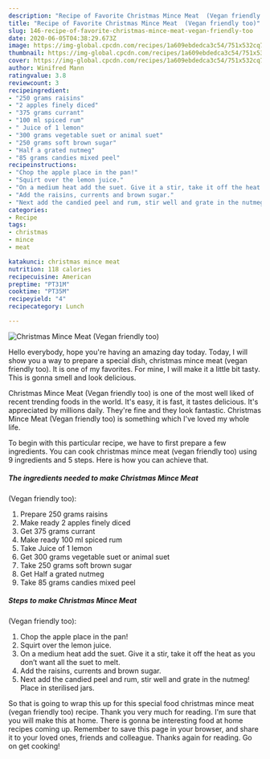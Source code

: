 ```yaml
---
description: "Recipe of Favorite Christmas Mince Meat  (Vegan friendly too)"
title: "Recipe of Favorite Christmas Mince Meat  (Vegan friendly too)"
slug: 146-recipe-of-favorite-christmas-mince-meat-vegan-friendly-too
date: 2020-06-05T04:38:29.673Z
image: https://img-global.cpcdn.com/recipes/1a609ebdedca3c54/751x532cq70/christmas-mince-meat-vegan-friendly-too-recipe-main-photo.jpg
thumbnail: https://img-global.cpcdn.com/recipes/1a609ebdedca3c54/751x532cq70/christmas-mince-meat-vegan-friendly-too-recipe-main-photo.jpg
cover: https://img-global.cpcdn.com/recipes/1a609ebdedca3c54/751x532cq70/christmas-mince-meat-vegan-friendly-too-recipe-main-photo.jpg
author: Winifred Mann
ratingvalue: 3.8
reviewcount: 3
recipeingredient:
- "250 grams raisins"
- "2 apples finely diced"
- "375 grams currant"
- "100 ml spiced rum"
- " Juice of 1 lemon"
- "300 grams vegetable suet or animal suet"
- "250 grams soft brown sugar"
- "Half a grated nutmeg"
- "85 grams candies mixed peel"
recipeinstructions:
- "Chop the apple place in the pan!"
- "Squirt over the lemon juice."
- "On a medium heat add the suet. Give it a stir, take it off the heat as you don’t want all the suet to melt."
- "Add the raisins, currents and brown sugar."
- "Next add the candied peel and rum, stir well and grate in the nutmeg! Place in sterilised jars."
categories:
- Recipe
tags:
- christmas
- mince
- meat

katakunci: christmas mince meat 
nutrition: 118 calories
recipecuisine: American
preptime: "PT31M"
cooktime: "PT35M"
recipeyield: "4"
recipecategory: Lunch

---
```



![Christmas Mince Meat
 (Vegan friendly too)](https://img-global.cpcdn.com/recipes/1a609ebdedca3c54/751x532cq70/christmas-mince-meat-vegan-friendly-too-recipe-main-photo.jpg)

Hello everybody, hope you're having an amazing day today. Today, I will show you a way to prepare a special dish, christmas mince meat
 (vegan friendly too). It is one of my favorites. For mine, I will make it a little bit tasty. This is gonna smell and look delicious.



Christmas Mince Meat
 (Vegan friendly too) is one of the most well liked of recent trending foods in the world. It's easy, it is fast, it tastes delicious. It's appreciated by millions daily. They're fine and they look fantastic. Christmas Mince Meat
 (Vegan friendly too) is something which I've loved my whole life.


To begin with this particular recipe, we have to first prepare a few ingredients. You can cook christmas mince meat
 (vegan friendly too) using 9 ingredients and 5 steps. Here is how you can achieve that.

<!--inarticleads1-->

##### The ingredients needed to make Christmas Mince Meat
 (Vegan friendly too):

1. Prepare 250 grams raisins
1. Make ready 2 apples finely diced
1. Get 375 grams currant
1. Make ready 100 ml spiced rum
1. Take  Juice of 1 lemon
1. Get 300 grams vegetable suet or animal suet
1. Take 250 grams soft brown sugar
1. Get Half a grated nutmeg
1. Take 85 grams candies mixed peel




<!--inarticleads2-->

##### Steps to make Christmas Mince Meat
 (Vegan friendly too):

1. Chop the apple place in the pan!
1. Squirt over the lemon juice.
1. On a medium heat add the suet. Give it a stir, take it off the heat as you don’t want all the suet to melt.
1. Add the raisins, currents and brown sugar.
1. Next add the candied peel and rum, stir well and grate in the nutmeg! Place in sterilised jars.




So that is going to wrap this up for this special food christmas mince meat
 (vegan friendly too) recipe. Thank you very much for reading. I'm sure that you will make this at home. There is gonna be interesting food at home recipes coming up. Remember to save this page in your browser, and share it to your loved ones, friends and colleague. Thanks again for reading. Go on get cooking!
